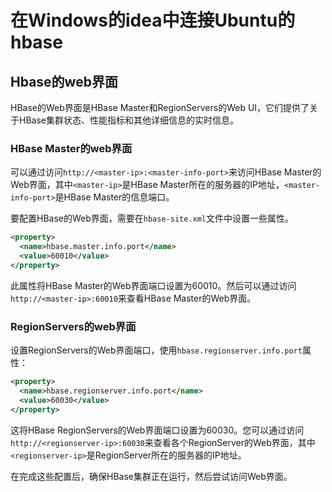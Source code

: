 # 在Windows的idea中连接Ubuntu的hbase

## Hbase的web界面

HBase的Web界面是HBase Master和RegionServers的Web UI，它们提供了关于HBase集群状态、性能指标和其他详细信息的实时信息。

### HBase Master的web界面

可以通过访问`http://<master-ip>:<master-info-port>`来访问HBase Master的Web界面，其中`<master-ip>`是HBase Master所在的服务器的IP地址，`<master-info-port>`是HBase Master的信息端口。

要配置HBase的Web界面，需要在`hbase-site.xml`文件中设置一些属性。

```xml
<property>
  <name>hbase.master.info.port</name>
  <value>60010</value>
</property>
```

此属性将HBase Master的Web界面端口设置为60010。然后可以通过访问`http://<master-ip>:60010`来查看HBase Master的Web界面。

### RegionServers的web界面

设置RegionServers的Web界面端口，使用`hbase.regionserver.info.port`属性：

```xml
<property>
  <name>hbase.regionserver.info.port</name>
  <value>60030</value>
</property>
```

这将HBase RegionServers的Web界面端口设置为60030。您可以通过访问`http://<regionserver-ip>:60030`来查看各个RegionServer的Web界面，其中`<regionserver-ip>`是RegionServer所在的服务器的IP地址。

在完成这些配置后，确保HBase集群正在运行，然后尝试访问Web界面。